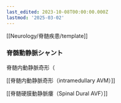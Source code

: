 ```yaml
---
last_edited: 2023-10-08T00:00:00.000Z
lastmod: '2025-03-02'
---
```





  

[[Neurology/脊髄疾患/template]]

  

### 脊髄動静脈シャント

脊髄内動静脈奇形（

[[脊髄内動静脈奇形（intramedullary AVM）]]

  

[[脊髄硬膜動静脈瘻（Spinal Dural AVF）]]
